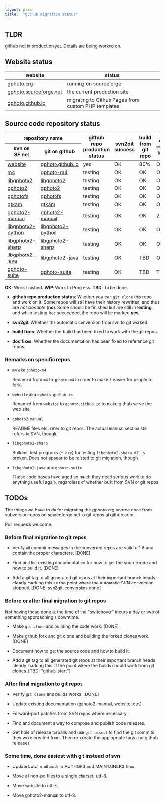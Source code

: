 ```yaml
---
layout: plain
title:  "github migration status"
---
```



## TLDR

github not in production yet. Details are being worked on.


## Website status

<table>
  <thead>
    <tr>
      <th>website</th>
      <th>status</th>
    </tr>
  </thead>
  <tbody>
    <tr>
      <td><a href="http://gphoto.org/">gphoto.org</a></td>
      <td class="tbd">running on sourceforge</td>
    </tr>
    <tr>
      <td><a href="http://gphoto.sourceforge.net/">gphoto.sourceforge.net</a></td>
      <td class="">the current production site</td>
    </tr>
    <tr>
      <td><a href="http://gphoto.github.io/">gphoto.github.io</a></td>
      <td class="wip">migrating to Github Pages from custom PHP templates</td>
    </tr>
  </tbody>
</table>


## Source code repository status

<table>
  <thead>
    <tr>
      <th colspan="2">repository name</th>
      <th rowspan="2">github repo<br />production<br />status</th>
      <th rowspan="2">svn2git<br />success</th>
      <th rowspan="2">build from<br />git repo</th>
      <th rowspan="2">doc refers<br />to git</th>
	  <th rowspan="2">repo<br />importance</th>
    </tr>
    <tr>
      <th>svn on SF.net</th>
      <th>git on github</th>
    </tr>
  </thead>
  <tbody>
    <tr>
      <td><a href="http://sourceforge.net/p/gphoto/code/HEAD/tree/trunk/website">website</a></td>
      <td><a href="http://github.com/gphoto/gphoto.github.io">gphoto.github.io</a></td>
      <td class="good">yes</td>
      <td class="ok">OK</td>
      <td class="wip">80%</td>
      <td class="ok">OK</td>
	  <td>website</td>
    </tr>
    <tr class="importance">
      <td><a href="http://sourceforge.net/p/gphoto/code/HEAD/tree/trunk/m4">m4</a></td>
      <td><a href="http://github.com/gphoto/gphoto-m4">gphoto-m4</a></td>
      <td class="test">testing</td>
      <td class="ok">OK</td>
      <td class="ok">OK</td>
      <td class="ok">OK</td>
	  <td rowspan="3">essential</td>
    </tr>
    <tr>
      <td><a href="http://sourceforge.net/p/gphoto/code/HEAD/tree/trunk/libgphoto2">libgphoto2</a></td>
      <td><a href="http://github.com/gphoto/libgphoto2">libgphoto2</a></td>
      <td class="test">testing</td>
      <td class="ok">OK</td>
      <td class="ok">OK</td>
      <td class="ok">OK</td>
    </tr>
    <tr>
      <td><a href="http://sourceforge.net/p/gphoto/code/HEAD/tree/trunk/gphoto2">gphoto2</a></td>
      <td><a href="http://github.com/gphoto/gphoto2">gphoto2</a></td>
      <td class="test">testing</td>
      <td class="ok">OK</td>
      <td class="ok">OK</td>
      <td class="ok">OK</td>
    </tr>
    <tr class="importance">
      <td><a href="http://sourceforge.net/p/gphoto/code/HEAD/tree/trunk/gphotofs">gphotofs</a></td>
      <td><a href="http://github.com/gphoto/gphotofs">gphotofs</a></td>
      <td class="test">testing</td>
      <td class="ok">OK</td>
      <td class="ok">OK</td>
      <td class="ok">OK</td>
	  <td rowspan="3">important</td>
    </tr>
    <tr>
      <td><a href="http://sourceforge.net/p/gphoto/code/HEAD/tree/trunk/gtkam">gtkam</a></td>
      <td><a href="http://github.com/gphoto/gtkam">gtkam</a></td>
      <td class="test">testing</td>
      <td class="ok">OK</td>
      <td class="ok">OK</td>
      <td class="ok">OK</td>
    </tr>
    <tr>
      <td><a href="http://sourceforge.net/p/gphoto/code/HEAD/tree/trunk/gphoto2-manual">gphoto2-manual</a></td>
      <td><a href="http://github.com/gphoto/gphoto2-manual">gphoto2-manual</a></td>
      <td class="test">testing</td>
      <td class="ok">OK</td>
      <td class="ok">OK</td>
      <td class="wip">20%</td>
    </tr>
    <tr class="importance">
      <td><a href="http://sourceforge.net/p/gphoto/code/HEAD/tree/trunk/libgphoto2-python">libgphoto2-python</a></td>
      <td><a href="http://github.com/gphoto/libgphoto2-python">libgphoto2-python</a></td>
      <td class="test">testing</td>
      <td class="ok">OK</td>
      <td class="ok">OK</td>
      <td class="ok">OK</td>
	  <td rowspan="2">less<br />important</td>
    </tr>
    <tr>
      <td><a href="http://sourceforge.net/p/gphoto/code/HEAD/tree/trunk/libgphoto2-sharp">libgphoto2-sharp</a></td>
      <td><a href="http://github.com/gphoto/libgphoto2-sharp">libgphoto2-sharp</a></td>
      <td class="test">testing</td>
      <td class="ok">OK</td>
      <td class="ok">OK</td>
      <td class="ok">OK</td>
    </tr>
    <tr class="importance">
      <td><a href="http://sourceforge.net/p/gphoto/code/HEAD/tree/trunk/libgphoto2-java">libgphoto2-java</a></td>
      <td><a href="http://github.com/gphoto/libgphoto2-java">libgphoto2-java</a></td>
      <td class="test">testing</td>
      <td class="ok">OK</td>
      <td class="tbd">TBD</td>
      <td class="ok">OK</td>
	  <td rowspan="2">outdated</td>
    </tr>
    <tr>
      <td><a href="http://sourceforge.net/p/gphoto/code/HEAD/tree/trunk/gphoto-suite">gphoto-suite</a></td>
      <td><a href="http://github.com/gphoto/gphoto-suite">gphoto-suite</a></td>
      <td class="test">testing</td>
      <td class="ok">OK</td>
      <td class="tbd">TBD</td>
      <td class="tbd">TBD</td>
    </tr>
  </tbody>
</table>

__OK__: Work finished.
__WIP__: Work In Progress.
__TBD__: To be done.

* __github repo production status__: Whether you can `git clone` this
  repo and work on it. Some repos will still have their history
  rewritten, and thus are _not clonable_ (__no__). Some should be
  finished but are still in __testing__, and when testing has
  succeeded, the repo will be marked __yes__.

* __svn2git__: Whether the automatic conversion from svn to git worked.

* __build fixes__: Whether the build has been fixed to work with the git repos.

* __doc fixes__: Whether the documentation has been fixed to reference git repos.


### Remarks on specific repos

* `m4` aka `gphoto-m4`

  Renamed from `m4` to `gphoto-m4` in order to make it easier for
  people to fork.

* `website` aka `gphoto.github.io`

  Renamed from `website` to `gphoto.github.io` to make github serve the
  web site.

* `gphoto2-manual`

  README files etc. refer to git repos. The actual manual section
  still refers to SVN, though.

* `libgphoto2-sharp`

  Building test programs (`*.exe`) for testing `libgphoto2-sharp.dll`
  is broken. Does not appear to be related to git migration, though.

* `libgphoto2-java` and `gphoto-suite`

  These code bases have aged so much they need serious work to do
  anything useful again, regardless of whether built from SVN or git
  repos.



## TODOs

The things we have to do for migrating the gphoto.org source code
from subversion repos on sourceforge.net to git repos at github.com.

Pull requests welcome.


### Before final migration to git repos

  * Verify all commit messages in the converted repos are valid utf-8
    and contain the proper characters. [DONE]

  * Find and list existing documentation for how to get the sourcecode
    and how to build it. [DONE]

  * Add a git tag to all generated git repos at their important branch
    heads clearly marking this as the point where the automatic SVN
    conversion stopped. [DONE: svn2git-conversion-done]


### Before or after final migration to git repos

Not having these done at the time of the "switchover" incurs a day or
two of something approaching a downtime.

  * Make `git clone` and building the code work. [DONE]

  * Make github fork and git clone and building the forked clones
    work. [DONE]

  * Document how to get the source code and how to build it.

  * Add a git tag to all generated git repos at their important branch
    heads clearly marking this at the point where the builds should
    work from git clones. [TBD: "github-start"]


### After final migration to git repos

  * Verify `git clone` and builds works. [DONE]

  * Update existing documentation (gphoto2-manual, website, etc.)

  * Forward-port patches from SVN repos where necessary.

  * Find and document a way to compose and publish code releases.

  * Get hold of release tarballs and use `git bisect` to find the git
    commits they were created from. Then re-create the appropriate
    tags and github releases.


### Some time, done easiest with git instead of svn

  * Update Lutz´ mail addr in AUTHORS and MAINTAINERS files

  * Move all non-po files to a single charset: utf-8.

  * Move website to utf-8.

  * Move gphoto2-manual to utf-8.

